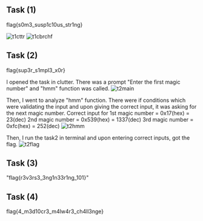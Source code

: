 ##  Task (1)
flag{s0m3_susp1c10us_str1ng}

![t1cttr](https://user-images.githubusercontent.com/123714177/230892539-9dbcbedc-8c28-41cc-b870-1bb4a7cc47b5.png)
![t1cbrchf](https://user-images.githubusercontent.com/123714177/230892565-acebcd9f-5717-4923-99ea-c6b811af9caa.png)


##  Task (2)
flag{sup3r_s1mpl3_x0r}

I opened the task in clutter. There was a prompt "Enter the first magic number" and "hmm" function was called.
![t2main](https://user-images.githubusercontent.com/123714177/230893587-fba55857-6582-4b52-a952-0fb4345c21a5.png)

Then, I went to analyze "hmm" function. There were if conditions which were validating the input and upon giving the correct input, it was asking for the next magic number. Correct input for 
1st magic number = 0x17(hex)  = 23(dec)
2nd magic number = 0x539(hex) = 1337(dec)
3rd magic number = 0xfc(hex)  = 252(dec)
![t2hmm](https://user-images.githubusercontent.com/123714177/230894783-45eedfbb-62b9-45a2-b152-4686f176b411.png)

Then, I run the task2 in terminal and upon entering correct inputs, got the flag.
![t2flag](https://user-images.githubusercontent.com/123714177/230895009-00a42e74-b3ad-456d-a928-ddd8d31c5615.png)


##  Task (3)
"flag{r3v3rs3_3ng1n33r1ng_101}"


##  Task (4)
flag{4_m3d10cr3_m4lw4r3_ch4ll3nge}
